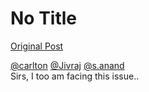 # No Title

[Original Post](https://discourse.onlinedegree.iitm.ac.in/t/169029/325)

<p><a class="mention" href="/u/carlton">@carlton</a> <a class="mention" href="/u/jivraj">@Jivraj</a> <a class="mention" href="/u/s.anand">@s.anand</a><br>
Sirs, I too am facing this issue..</p>